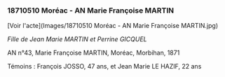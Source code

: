 ### 18710510 Moréac - AN Marie Françoise MARTIN

[Voir l'acte](Images/18710510 Moréac - AN Marie Françoise MARTIN.jpg)

*Fille de Jean Marie MARTIN et Perrine GICQUEL*

AN n°43, Marie Françoise MARTIN, Moréac, Morbihan, 1871

Témoins : François JOSSO, 47 ans, et Jean Marie LE HAZIF, 22 ans